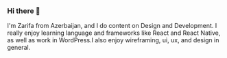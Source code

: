 ### Hi there 👋

I'm Zarifa from Azerbaijan, and I do content on Design and Development. I really enjoy learning language and frameworks like React and React Native, as well as work in WordPress.I also enjoy wireframing, ui, ux, and design in general.
